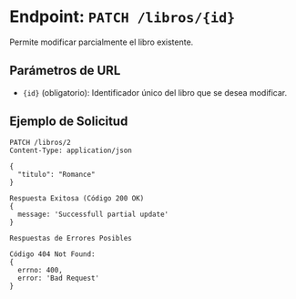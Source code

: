 # Endpoint: `PATCH /libros/{id}`

Permite modificar parcialmente el libro existente.

## Parámetros de URL
- `{id}` (obligatorio): Identificador único del libro que se desea modificar.

## Ejemplo de Solicitud
```http
PATCH /libros/2
Content-Type: application/json

{
  "titulo": "Romance"
}

Respuesta Exitosa (Código 200 OK)
{ 
  message: 'Successfull partial update'
}

Respuestas de Errores Posibles

Código 404 Not Found:
{ 
  errno: 400, 
  error: 'Bad Request'
}
